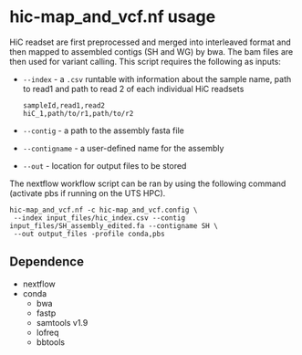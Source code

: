 # hic-map_and_vcf.nf usage

HiC readset are first preprocessed and merged into interleaved format and then mapped to assembled contigs (SH and WG) by bwa. The bam files are then used for variant calling. This script requires the following as inputs:

*  `--index` - a `.csv` runtable with information about the sample name, path to read1 and path to read 2 of each individual HiC readsets
    ```
    sampleId,read1,read2
    hiC_1,path/to/r1,path/to/r2
    ```

* `--contig` - a path to the assembly fasta file
* `--contigname` - a user-defined name for the assembly
* `--out` - location for output files to be stored


The nextflow workflow script can be ran by using the following command (activate pbs if running on the UTS HPC).
```
hic-map_and_vcf.nf -c hic-map_and_vcf.config \
 --index input_files/hic_index.csv --contig input_files/SH_assembly_edited.fa --contigname SH \
 --out output_files -profile conda,pbs
```

## Dependence
* nextflow
* conda
    * bwa
    * fastp
    * samtools v1.9
    * lofreq
    * bbtools